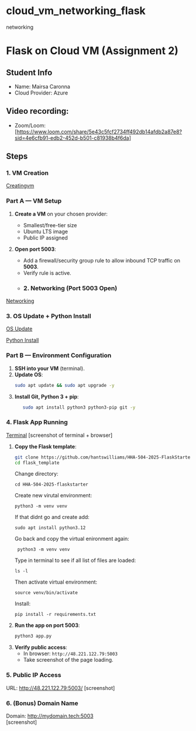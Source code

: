 # cloud_vm_networking_flask
networking
# Flask on Cloud VM (Assignment 2)

## Student Info
- Name:  Mairsa Caronna
- Cloud Provider: Azure 

## Video recording: 
- Zoom/Loom: [https://www.loom.com/share/5e43c5fcf2734ff492db14afdb2a87e8?sid=4e6cfb91-edb2-452d-b501-c81938b4f6da] 

## Steps
### 1. VM Creation
[Creatingvm](images/creatingvm.png)
### Part A — VM Setup
1. **Create a VM** on your chosen provider:  
   - Smallest/free-tier size  
   - Ubuntu LTS image  
   - Public IP assigned  

2. **Open port 5003**:  
   - Add a firewall/security group rule to allow inbound TCP traffic on **5003**.  
   - Verify rule is active.
   - ### 2. Networking (Port 5003 Open)
[Networking](images/networkingsetting_inbound.png)

### 3. OS Update + Python Install

[OS Update](images/osupdate.png) 

[Python Install](images/pythoninstall.png)

### Part B — Environment Configuration
1. **SSH into your VM** (terminal).  
2. **Update OS**:  
   ```bash
   sudo apt update && sudo apt upgrade -y
   ```  
3. **Install Git, Python 3 + pip**:
   ```bash
      sudo apt install python3 python3-pip git -y
    ```    

### 4. Flask App Running
[Terminal](images/flaskapprunningterminal.png)
[screenshot of terminal + browser]
1. **Copy the Flask template**:  
   ```bash
   git clone https://github.com/hantswilliams/HHA-504-2025-FlaskStarter.git
   cd flask_template
   ```
    Change directory:
   ```
   cd HHA-504-2025-flaskstarter
    ```   
    Create new virutal environment: 
    ```
    python3 -m venv venv
    ```
    If that didnt go and create add:
    ```
    sudo apt install python3.12
    ```
   Go back and copy the virtual enironment again:
   ```
    python3 -m venv venv
    ```
   Type in terminal to see if all list of files are loaded:
    ```
    ls -l
     ```
     Then activate virtual environment:
    ```
    source venv/bin/activate
    ```
    Install: 
    ```
    pip install -r requirements.txt
    ``` 
3. **Run the app on port 5003**:  
   ```bash
   python3 app.py
   ```  
4. **Verify public access**:  
   - In browser: `http://48.221.122.79:5003`  
   - Take screenshot of the page loading.  

### 5. Public IP Access
URL: http://48.221.122.79:5003/ 
[screenshot]

### 6. (Bonus) Domain Name
Domain: http://mydomain.tech:5003  
[screenshot]
